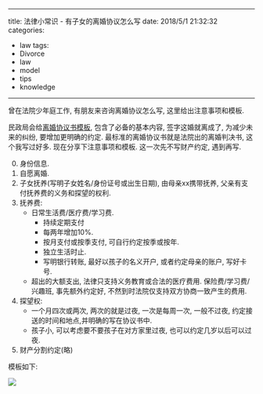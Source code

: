 
---
title: 法律小常识 - 有子女的离婚协议怎么写
date: 2018/5/1 21:32:32
categories: 
- law
tags:
- Divorce
- law
- model
- tips
- knowledge
---


曾在法院少年庭工作, 有朋友来咨询离婚协议怎么写, 这里给出注意事项和模板. 


民政局会给[离婚协议书模板](http://www.66law.cn/laws/89477.aspx), 包含了必备的基本内容, 签字这婚就离成了, 为减少未来的纠纷, 要增加更明确的约定.  最标准的离婚协议书就是法院出的离婚判决书, 这个我写过好多. 现在分享下注意事项和模板. 这一次先不写财产约定, 遇到再写.  

0. 身份信息.
1. 自愿离婚.
2. 子女抚养(写明子女姓名/身份证号或出生日期), 由母亲xx携带抚养, 父亲有支付抚养费的义务和探望的权利. 
3. 抚养费: 
    - 日常生活费/医疗费/学习费. 
        - 持续定期支付 
        - 每两年增加10%. 
        - 按月支付或按季支付, 可自行约定按季或按年.
        - 独立生活时止.
        - 写明银行转账, 最好以孩子的名义开户, 或者约定母亲的账户, 写好卡号. 
    - 超出的大额支出, 法律只支持义务教育或合法的医疗费用. 保险费/学习费/兴趣班, 事先额外约定好, 不然到时法院仅支持双方协商一致产生的费用. 
4. 探望权: 
    - 一个月四次或两次, 两次的就是过夜, 一次是每周一次, 一般不过夜, 约定接送的时间和地点,并明确的写在协议书中.  
    - 孩子小, 可以考虑要不要孩子在对方家里过夜, 也可以约定几岁以后可以过夜. 
5. 财产分割约定(略)

模板如下: 

![](https://ws3.sinaimg.cn/large/006tKfTcgy1fqw5n9qifwj30x80zgdrf.jpg)
